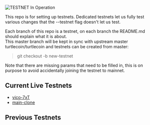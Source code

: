 ![TESTNET In Operation](https://user-images.githubusercontent.com/317/40411678-465103e0-5e9b-11e8-8ac0-84538920aabe.png)

This repo is for setting up testnets. Dedicated testnets let us fully test various changes that the --testnet flag doesn't let us test.

Each branch of this repo is a testnet, on each branch the README.md should explain what it is about.  
This master branch will be kept in sync with upstream master turtlecoin/turtlecoin and testnets can be created from master:  
> git checkout -b new-testnet

Note that there are missing params that need to be filled in, this is on purpose to avoid accidentally joining the testnet to mainnet.  

## Current Live Testnets

- [vico-7xT](https://github.com/turtlecoin/testnet/tree/vico-7xT)
- [main-clone](https://github.com/turtlecoin/testnet/tree/main-clone)

## Previous Testnets